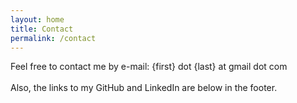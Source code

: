 ```yaml
---
layout: home
title: Contact
permalink: /contact
---
```


Feel free to contact me by e-mail: {first} dot {last} at gmail dot com
<br/><br/>
Also, the links to my GitHub and LinkedIn are below in the footer.